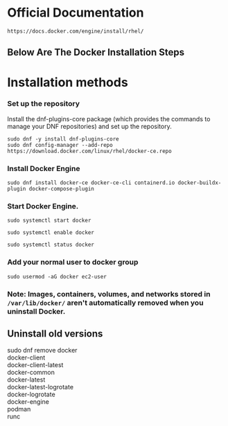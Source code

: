 # Official Documentation
```
https://docs.docker.com/engine/install/rhel/
```

## Below Are The Docker Installation Steps


# Installation methods

### Set up the repository
Install the dnf-plugins-core package (which provides the commands to manage your DNF repositories) and set up the repository.

```
sudo dnf -y install dnf-plugins-core
sudo dnf config-manager --add-repo https://download.docker.com/linux/rhel/docker-ce.repo
```

### Install Docker Engine

```
sudo dnf install docker-ce docker-ce-cli containerd.io docker-buildx-plugin docker-compose-plugin
```

### Start Docker Engine.
```
sudo systemctl start docker
```
```
sudo systemctl enable docker
```
```
sudo systemctl status docker
```

### Add your normal user to docker group
```
sudo usermod -aG docker ec2-user
```

### Note: Images, containers, volumes, and networks stored in `/var/lib/docker/` aren't automatically removed when you uninstall Docker.


## Uninstall old versions

sudo dnf remove docker \
                  docker-client \
                  docker-client-latest \
                  docker-common \
                  docker-latest \
                  docker-latest-logrotate \
                  docker-logrotate \
                  docker-engine \
                  podman \
                  runc


